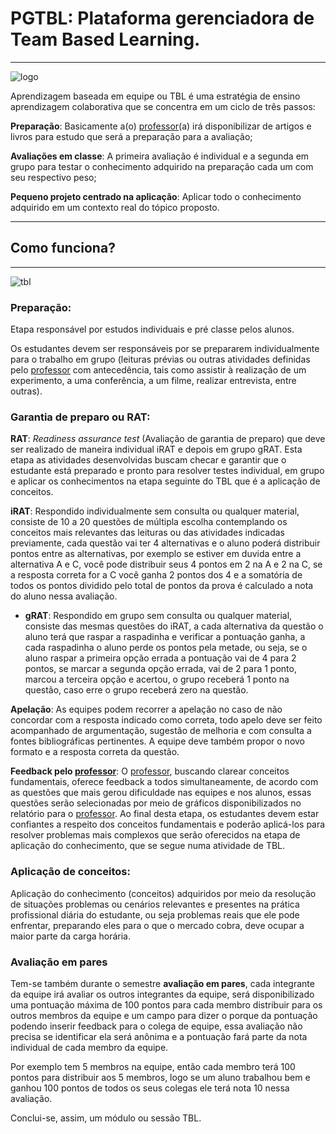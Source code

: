 # PGTBL: Plataforma gerenciadora de Team Based Learning.
***

![logo](https://user-images.githubusercontent.com/14116020/48957651-17711600-ef41-11e8-9500-59c0c95fb089.png)

Aprendizagem baseada em equipe ou TBL é uma estratégia de ensino aprendizagem colaborativa que se concentra em um ciclo de três passos:
 
**Preparação**: Basicamente a(o) [professor](#l8-teacher)(a) irá disponibilizar de artigos e livros para estudo que será a preparação para a avaliação;
 
**Avaliações em classe**: A primeira avaliação é individual e a segunda em grupo para testar o conhecimento adquirido na preparação cada um com seu respectivo peso;
 
**Pequeno projeto centrado na aplicação**: Aplicar todo o conhecimento adquirido em um contexto real do tópico proposto.

***
## Como funciona?
***

![tbl](https://user-images.githubusercontent.com/14116020/50112729-2ccb1e80-0227-11e9-9fb9-82d67b184cb9.png)

### Preparação:
 
Etapa responsável por estudos individuais e pré classe pelos alunos.
 
Os estudantes devem ser responsáveis por se prepararem individualmente para o trabalho em grupo (leituras prévias ou outras atividades definidas pelo [professor](#l8-teacher) com antecedência, tais como assistir à realização de um experimento, a uma conferência, a um filme, realizar entrevista, entre outras).
 
### Garantia de preparo ou RAT:
 
**RAT**: _Readiness assurance test_ (Avaliação de garantia de preparo) que deve ser realizado de maneira individual iRAT e depois em grupo gRAT. Esta etapa as atividades desenvolvidas buscam checar e garantir que o estudante está preparado e pronto para resolver testes individual, em grupo e aplicar os conhecimentos na etapa seguinte do TBL que é a aplicação de conceitos.
 
**iRAT**: Respondido individualmente sem consulta ou qualquer material, consiste de 10 a 20 questões de múltipla escolha contemplando os conceitos mais relevantes das leituras ou das atividades indicadas previamente, cada questão vai ter 4 alternativas e o aluno poderá distribuir pontos entre as alternativas, por exemplo se estiver em duvida entre a alternativa A e C, você pode distribuir seus 4 pontos em 2 na A e 2 na C, se a resposta correta for a C você ganha 2 pontos dos 4 e a somatória de todos os pontos dividido pelo total de pontos da prova é calculado a nota do aluno nessa avaliação.
 
* **gRAT**: Respondido em grupo sem consulta ou qualquer material, consiste das mesmas questões do iRAT, a cada alternativa da questão o aluno terá que raspar a raspadinha e verificar a pontuação ganha, a cada raspadinha o aluno perde os pontos pela metade, ou seja, se o aluno raspar a primeira opção errada a pontuação vai de 4 para 2 pontos, se marcar a segunda opção errada, vai de 2 para 1 ponto, marcou a terceira opção e acertou, o grupo receberá 1 ponto na questão, caso erre o grupo receberá zero na questão.
 
**Apelação**: As equipes podem recorrer a apelação no caso de não concordar com a resposta indicado como correta, todo apelo deve ser feito acompanhado de argumentação, sugestão de melhoria e com consulta a fontes bibliográficas pertinentes. A equipe deve também propor o novo formato e a resposta correta da questão.
 
**Feedback pelo [professor](#l8-teacher)**: O [professor](#l8-teacher), buscando clarear conceitos fundamentais, oferece feedback a todos simultaneamente, de acordo com as questões que mais gerou dificuldade nas equipes e nos alunos, essas questões serão selecionadas por meio de gráficos disponibilizados no relatório para o [professor](#l8-teacher). Ao final desta etapa, os estudantes devem estar confiantes a respeito dos conceitos fundamentais e poderão aplicá-los para resolver problemas mais complexos que serão oferecidos na etapa de aplicação do conhecimento, que se segue numa atividade de TBL.

### Aplicação de conceitos:
 
Aplicação do conhecimento (conceitos) adquiridos por meio da resolução de situações problemas ou cenários relevantes e presentes na prática profissional diária do estudante, ou seja problemas reais que ele pode enfrentar, preparando eles para o que o mercado cobra, deve ocupar a maior parte da carga horária.

### Avaliação em pares
 
Tem-se também durante o semestre **avaliação em pares**, cada integrante da equipe irá avaliar os outros integrantes da equipe, será disponibilizado uma pontuação máxima de 100 pontos para cada membro distribuir para os outros membros da equipe e um campo para dizer o porque da pontuação podendo inserir feedback para o colega de equipe, essa avaliação não precisa se identificar ela será anônima e a pontuação fará parte da nota individual de cada membro da equipe.
 
Por exemplo tem 5 membros na equipe, então cada membro terá 100 pontos para distribuir aos 5 membros, logo se um aluno trabalhou bem e ganhou 100 pontos de todos os seus colegas ele terá nota 10 nessa avaliação.

Conclui-se, assim, um módulo ou sessão TBL.
